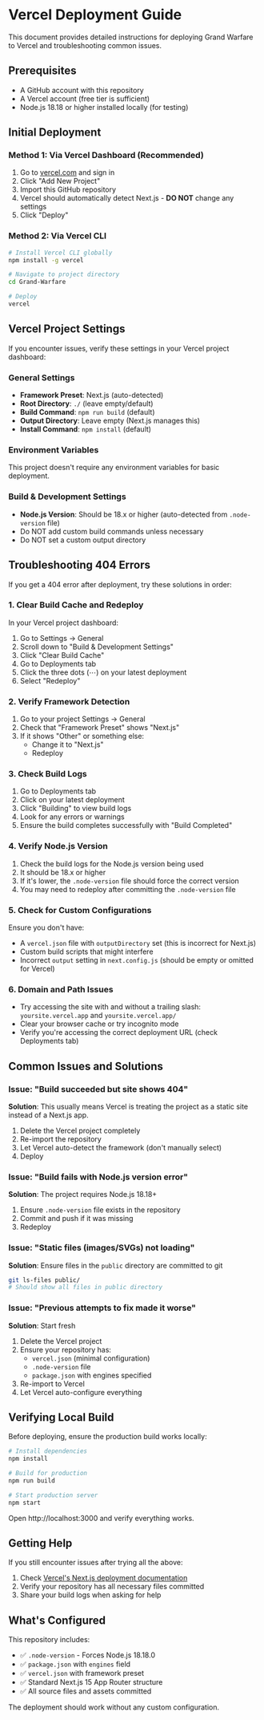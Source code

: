 # Vercel Deployment Guide

This document provides detailed instructions for deploying Grand Warfare to Vercel and troubleshooting common issues.

## Prerequisites

- A GitHub account with this repository
- A Vercel account (free tier is sufficient)
- Node.js 18.18 or higher installed locally (for testing)

## Initial Deployment

### Method 1: Via Vercel Dashboard (Recommended)

1. Go to [vercel.com](https://vercel.com) and sign in
2. Click "Add New Project"
3. Import this GitHub repository
4. Vercel should automatically detect Next.js - **DO NOT** change any settings
5. Click "Deploy"

### Method 2: Via Vercel CLI

```bash
# Install Vercel CLI globally
npm install -g vercel

# Navigate to project directory
cd Grand-Warfare

# Deploy
vercel
```

## Vercel Project Settings

If you encounter issues, verify these settings in your Vercel project dashboard:

### General Settings

- **Framework Preset**: Next.js (auto-detected)
- **Root Directory**: `./` (leave empty/default)
- **Build Command**: `npm run build` (default)
- **Output Directory**: Leave empty (Next.js manages this)
- **Install Command**: `npm install` (default)

### Environment Variables

This project doesn't require any environment variables for basic deployment.

### Build & Development Settings

- **Node.js Version**: Should be 18.x or higher (auto-detected from `.node-version` file)
- Do NOT add custom build commands unless necessary
- Do NOT set a custom output directory

## Troubleshooting 404 Errors

If you get a 404 error after deployment, try these solutions in order:

### 1. Clear Build Cache and Redeploy

In your Vercel project dashboard:
1. Go to Settings → General
2. Scroll down to "Build & Development Settings"
3. Click "Clear Build Cache"
4. Go to Deployments tab
5. Click the three dots (⋯) on your latest deployment
6. Select "Redeploy"

### 2. Verify Framework Detection

1. Go to your project Settings → General
2. Check that "Framework Preset" shows "Next.js"
3. If it shows "Other" or something else:
   - Change it to "Next.js"
   - Redeploy

### 3. Check Build Logs

1. Go to Deployments tab
2. Click on your latest deployment
3. Click "Building" to view build logs
4. Look for any errors or warnings
5. Ensure the build completes successfully with "Build Completed"

### 4. Verify Node.js Version

1. Check the build logs for the Node.js version being used
2. It should be 18.x or higher
3. If it's lower, the `.node-version` file should force the correct version
4. You may need to redeploy after committing the `.node-version` file

### 5. Check for Custom Configurations

Ensure you don't have:
- A `vercel.json` file with `outputDirectory` set (this is incorrect for Next.js)
- Custom build scripts that might interfere
- Incorrect `output` setting in `next.config.js` (should be empty or omitted for Vercel)

### 6. Domain and Path Issues

- Try accessing the site with and without a trailing slash: `yoursite.vercel.app` and `yoursite.vercel.app/`
- Clear your browser cache or try incognito mode
- Verify you're accessing the correct deployment URL (check Deployments tab)

## Common Issues and Solutions

### Issue: "Build succeeded but site shows 404"

**Solution**: This usually means Vercel is treating the project as a static site instead of a Next.js app.

1. Delete the Vercel project completely
2. Re-import the repository
3. Let Vercel auto-detect the framework (don't manually select)
4. Deploy

### Issue: "Build fails with Node.js version error"

**Solution**: The project requires Node.js 18.18+

1. Ensure `.node-version` file exists in the repository
2. Commit and push if it was missing
3. Redeploy

### Issue: "Static files (images/SVGs) not loading"

**Solution**: Ensure files in the `public` directory are committed to git

```bash
git ls-files public/
# Should show all files in public directory
```

### Issue: "Previous attempts to fix made it worse"

**Solution**: Start fresh

1. Delete the Vercel project
2. Ensure your repository has:
   - `vercel.json` (minimal configuration)
   - `.node-version` file
   - `package.json` with engines specified
3. Re-import to Vercel
4. Let Vercel auto-configure everything

## Verifying Local Build

Before deploying, ensure the production build works locally:

```bash
# Install dependencies
npm install

# Build for production
npm run build

# Start production server
npm start
```

Open http://localhost:3000 and verify everything works.

## Getting Help

If you still encounter issues after trying all the above:

1. Check [Vercel's Next.js deployment documentation](https://vercel.com/docs/frameworks/nextjs)
2. Verify your repository has all necessary files committed
3. Share your build logs when asking for help

## What's Configured

This repository includes:

- ✅ `.node-version` - Forces Node.js 18.18.0
- ✅ `package.json` with `engines` field
- ✅ `vercel.json` with framework preset
- ✅ Standard Next.js 15 App Router structure
- ✅ All source files and assets committed

The deployment should work without any custom configuration.
